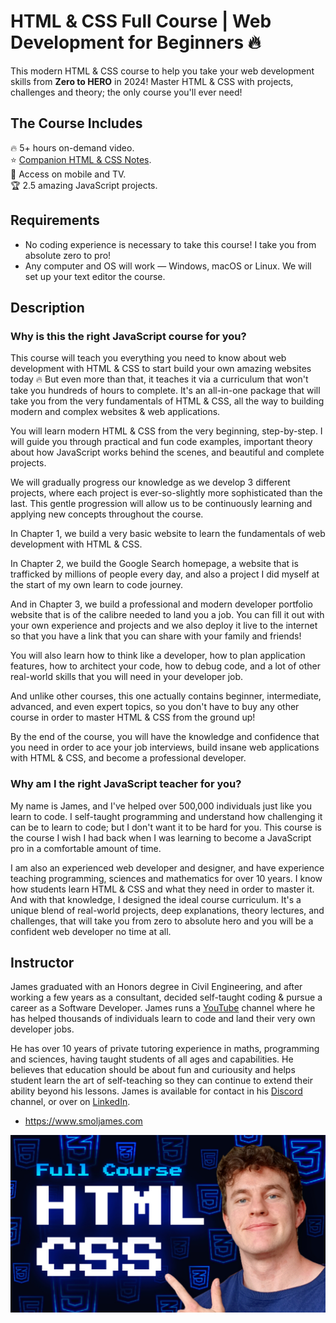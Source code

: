 # HTML & CSS Full Course | Web Development for Beginners 🔥

This modern HTML & CSS course to help you take your web development skills from **Zero to HERO** in 2024! Master HTML & CSS with projects, challenges and theory; the only course you'll ever need!

## The Course Includes

🔥 5+ hours on-demand video.  
⭐️ [Companion HTML & CSS Notes](https://smoljames.com/notes/html_css).  
🧪 Access on mobile and TV.  
🏆 2.5 amazing JavaScript projects.  

## Requirements

- No coding experience is necessary to take this course! I take you from absolute zero to pro!
- Any computer and OS will work — Windows, macOS or Linux. We will set up your text editor the course.

## Description

### Why is this the right JavaScript course for you?

This course will teach you everything you need to know about web development with HTML & CSS to start build your own amazing websites today 🔥 But even more than that, it teaches it via a curriculum that won't take you hundreds of hours to complete. It's an all-in-one package that will take you from the very fundamentals of HTML & CSS, all the way to building modern and complex websites & web applications.

You will learn modern HTML & CSS from the very beginning, step-by-step. I will guide you through practical and fun code examples, important theory about how JavaScript works behind the scenes, and beautiful and complete projects.

We will gradually progress our knowledge as we develop 3 different projects, where each project is ever-so-slightly more sophisticated than the last. This gentle progression will allow us to be continuously learning and applying new concepts throughout the course.

In Chapter 1, we build a very basic website to learn the fundamentals of web development with HTML & CSS.

In Chapter 2, we build the Google Search homepage, a website that is trafficked by millions of people every day, and also a project I did myself at the start of my own learn to code journey.

And in Chapter 3, we build a professional and modern developer portfolio website that is of the calibre needed to land you a job. You can fill it out with your own experience and projects and we also deploy it live to the internet so that you have a link that you can share with your family and friends!

You will also learn how to think like a developer, how to plan application features, how to architect your code, how to debug code, and a lot of other real-world skills that you will need in your developer job.

And unlike other courses, this one actually contains beginner, intermediate, advanced, and even expert topics, so you don't have to buy any other course in order to master HTML & CSS from the ground up!

By the end of the course, you will have the knowledge and confidence that you need in order to ace your job interviews, build insane web applications with HTML & CSS, and become a professional developer.

### Why am I the right JavaScript teacher for you?

My name is James, and I've helped over 500,000 individuals just like you learn to code. I self-taught programming and understand how challenging it can be to learn to code; but I don't want it to be hard for you. This course is the course I wish I had back when I was learning to become a JavaScript pro in a comfortable amount of time. 

I am also an experienced web developer and designer, and have experience teaching programming, sciences and mathematics for over 10 years. I know how students learn HTML & CSS and what they need in order to master it. And with that knowledge, I designed the ideal course curriculum. It's a unique blend of real-world projects, deep explanations, theory lectures, and challenges, that will take you from zero to absolute hero and you will be a confident web developer no time at all.

## Instructor

James graduated with an Honors degree in Civil Engineering, and after working a few years as a consultant, decided self-taught coding &  pursue a career as a Software Developer. James runs a [YouTube](https://www.youtube.com/smoljames) channel where he has helped thousands of individuals learn to code and land their very own developer jobs. 

He has over 10 years of private tutoring experience in maths, programming and sciences, having taught students of all ages and capabilities. He believes that education should be about fun and curiousity and helps student learn the art of self-teaching so they can continue to extend their ability beyond his lessons. James is available for contact in his [Discord](https://discord.gg/BYr6gujs4k) channel, or over on [LinkedIn](https://www.linkedin.com/in/jamezmcarthur/).

* https://www.smoljames.com

<!-- turn it into a link to the course -->
[![img-thumbnail](thumbnail.jpg)](youtu.be/Eb3lOiukwAQ)